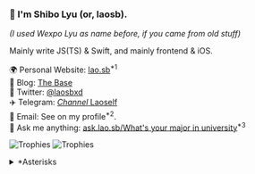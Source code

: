 ### 👋 I'm Shibo Lyu (or, laosb).

*(I used Wexpo Lyu as name before, if you came from old stuff)*

Mainly write JS(TS) & Swift, and mainly frontend & iOS.

🌍 Personal Website: [lao.sb](https://lao.sb)<sup>*1</sup>\
📒 Blog: [The Base](https://thebase.blog)\
🦜 Twitter: [@laosbxd](https://lao.sb/t)\
✈️ Telegram: [*Channel* Laoself](https://t.me/laoself)\
📮 Email: See on my profile<sup>*2</sup>.\
💬 Ask me anything: [ask.lao.sb/What's your major in university](https://ask.lao.sb/What's%20your%20major%20in%20university)<sup>*3</sup>

![Trophies](https://github-profile-trophy.vercel.app/?username=laosb&margin-w=10&margin-h=10&no-frame=true#gh-light-mode-only)
![Trophies](https://github-profile-trophy.vercel.app/?username=laosb&margin-w=10&margin-h=10&no-frame=true&theme=gitdimmed#gh-dark-mode-only)

<details>
  <summary>*Asterisks</summary>
  <p><b>*1: </b>A refactor is pending.</p>
  <p><b>*2: </b>I check that very public one at a once-per-month frequency basis (not guranteed). That is said, if you happened to know other addresses, it's encouraged to contact me using those ones instead, since I usually check less public inboxes more frequently.</p>
  <p><b>*3: </b>Don't ask this specific problem, seriously. A private AMA method is planned, but not yet. You can ask me on Telegram directly, though.</p>
</details>

<!--
**laosb/laosb** is a ✨ _special_ ✨ repository because its `README.md` (this file) appears on your GitHub profile.

Here are some ideas to get you started:

- 🔭 I’m currently working on ...
- 🌱 I’m currently learning ...
- 👯 I’m looking to collaborate on ...
- 🤔 I’m looking for help with ...
- 💬 Ask me about ...
- 📫 How to reach me: ...
- 😄 Pronouns: ...
- ⚡ Fun fact: ...
-->


